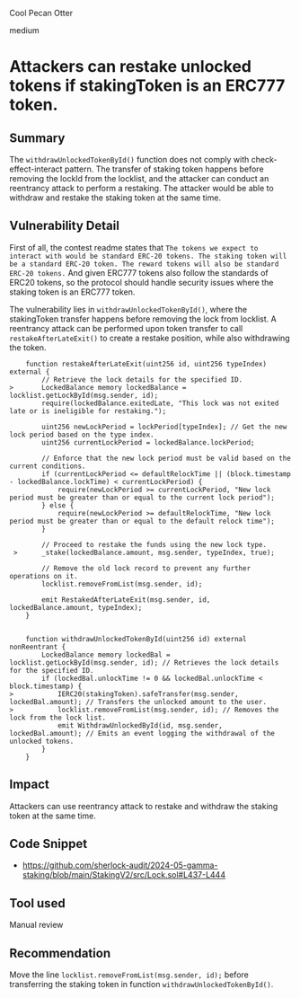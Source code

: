 Cool Pecan Otter

medium

# Attackers can restake unlocked tokens if stakingToken is an ERC777 token.


## Summary

The `withdrawUnlockedTokenById()` function does not comply with check-effect-interact pattern. The transfer of staking token happens before removing the lockId from the locklist, and the attacker can conduct an reentrancy attack to perform a restaking. The attacker would be able to withdraw and restake the staking token at the same time.

## Vulnerability Detail

First of all, the contest readme states that `The tokens we expect to interact with would be standard ERC-20 tokens. The staking token will be a standard ERC-20 token. The reward tokens will also be standard ERC-20 tokens.` And given ERC777 tokens also follow the standards of ERC20 tokens, so the protocol should handle security issues where the staking token is an ERC777 token.

The vulnerability lies in `withdrawUnlockedTokenById()`, where the stakingToken transfer happens before removing the lock from locklist. A reentrancy attack can be performed upon token transfer to call `restakeAfterLateExit()` to create a restake position, while also withdrawing the token.

```solidity
    function restakeAfterLateExit(uint256 id, uint256 typeIndex) external {
        // Retrieve the lock details for the specified ID.
>       LockedBalance memory lockedBalance = locklist.getLockById(msg.sender, id);
        require(lockedBalance.exitedLate, "This lock was not exited late or is ineligible for restaking.");

        uint256 newLockPeriod = lockPeriod[typeIndex]; // Get the new lock period based on the type index.
        uint256 currentLockPeriod = lockedBalance.lockPeriod;

        // Enforce that the new lock period must be valid based on the current conditions.
        if (currentLockPeriod <= defaultRelockTime || (block.timestamp - lockedBalance.lockTime) < currentLockPeriod) {
            require(newLockPeriod >= currentLockPeriod, "New lock period must be greater than or equal to the current lock period");
        } else {
            require(newLockPeriod >= defaultRelockTime, "New lock period must be greater than or equal to the default relock time");
        }

        // Proceed to restake the funds using the new lock type.
 >      _stake(lockedBalance.amount, msg.sender, typeIndex, true);

        // Remove the old lock record to prevent any further operations on it.
        locklist.removeFromList(msg.sender, id);

        emit RestakedAfterLateExit(msg.sender, id, lockedBalance.amount, typeIndex);
    }


    function withdrawUnlockedTokenById(uint256 id) external nonReentrant {
        LockedBalance memory lockedBal = locklist.getLockById(msg.sender, id); // Retrieves the lock details for the specified ID.
        if (lockedBal.unlockTime != 0 && lockedBal.unlockTime < block.timestamp) {
>           IERC20(stakingToken).safeTransfer(msg.sender, lockedBal.amount); // Transfers the unlocked amount to the user.
>           locklist.removeFromList(msg.sender, id); // Removes the lock from the lock list.
            emit WithdrawUnlockedById(id, msg.sender, lockedBal.amount); // Emits an event logging the withdrawal of the unlocked tokens.
        }
    }
```

## Impact

Attackers can use reentrancy attack to restake and withdraw the staking token at the same time.

## Code Snippet

- https://github.com/sherlock-audit/2024-05-gamma-staking/blob/main/StakingV2/src/Lock.sol#L437-L444

## Tool used

Manual review

## Recommendation

Move the line `locklist.removeFromList(msg.sender, id);` before transferring the staking token in function `withdrawUnlockedTokenById()`.